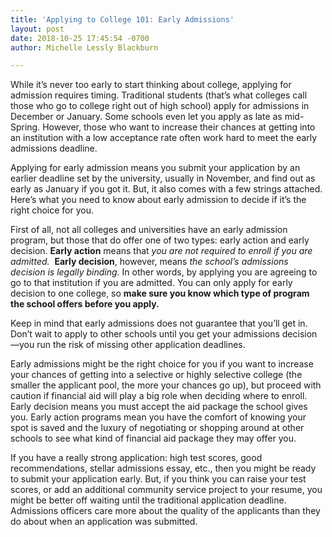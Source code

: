 ```yaml
---
title: 'Applying to College 101: Early Admissions'
layout: post
date: 2018-10-25 17:45:54 -0700
author: Michelle Lessly Blackburn

---
```

While it’s never too early to start thinking about college, applying for admission requires timing. Traditional students (that’s what colleges call those who go to college right out of high school) apply for admissions in December or January. Some schools even let you apply as late as mid-Spring. However, those who want to increase their chances at getting into an institution with a low acceptance rate often work hard to meet the early admissions deadline.

Applying for early admission means you submit your application by an earlier deadline set by the university, usually in November, and  find out as early as January if you got it. But, it also comes with a few strings attached. Here’s what you need to know about early admission to decide if it’s the right choice for you.

First of all, not all colleges and universities have an early admission program, but those that do offer one of two types: early action and early decision. **Early action** means that _you are not required to enroll if you are admitted._  **Early decision**, however, means _the school’s admissions decision is legally binding_. In other words, by applying you are agreeing to go to that institution if you are admitted. You can only apply for early decision to one college, so **make sure you know which type of program the school offers before you apply.** 

Keep in mind that early admissions does not guarantee that you’ll get in. Don’t wait to apply to other schools until you get your admissions decision—you run the risk of missing other application deadlines. 

Early admissions might be the right choice for you if you want to increase your chances of getting into a selective or highly selective college (the smaller the applicant pool, the more your chances go up), but proceed with caution if financial aid will play a big role when deciding where to enroll. Early decision means you must accept the aid package the school gives you. Early action programs mean you have the comfort of knowing your spot is saved and the luxury of negotiating or shopping around at other schools to see what kind of financial aid package they may offer you. 

If you have a really strong application: high test scores, good recommendations, stellar admissions essay, etc., then you might be ready to submit your application early. But, if you think you can raise your test scores, or add an additional community service project to your resume, you might be better off waiting until the traditional application deadline. Admissions officers care more about the quality of the applicants than they do about when an application was submitted. 